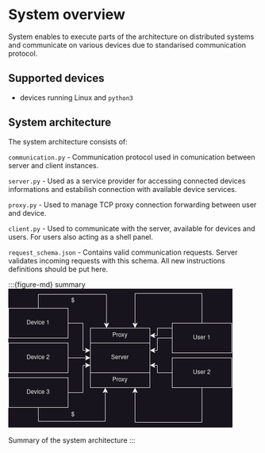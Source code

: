 # System overview

System enables to execute parts of the architecture on distributed systems and communicate on various devices due to standarised communication protocol.

## Supported devices

* devices running Linux and ``python3``

## System architecture

The system architecture consists of:

``communication.py`` - Communication protocol used in comunication between server and client instances.

``server.py`` - Used as a service provider for accessing connected devices informations and estabilish connection with available device services.

``proxy.py`` - Used to manage TCP proxy connection forwarding between user and device.

``client.py`` - Used to communicate with the server, available for devices and users. For users also acting as a shell panel.

``request_schema.json`` - Contains valid communication requests. Server validates incoming requests with this schema.
All new instructions definitions should be put here.

:::{figure-md} summary
![Architecture summary](images/summary.png)

Summary of the system architecture
:::